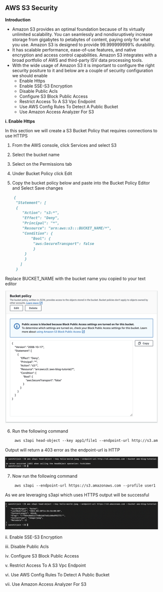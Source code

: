## AWS S3 Security

**Introduction**

- Amazon S3 provides an optimal foundation because of its virtually unlimited scalability. You can seamlessly and nondisruptively increase storage from gigabytes to petabytes of content, paying only for what you use. Amazon S3 is designed to provide 99.999999999% durability. 
- It has scalable performance, ease-of-use features, and native encryption and access control capabilities. Amazon S3 integrates with a broad portfolio of AWS and third-party ISV data processing tools. 
- With the wide usage of Amazon S3 it is important to configure the right security positure to it and below are a couple of security configuration we should enable
  - Enable Https
  - Enable SSE-S3 Encryption
  - Disable Public Acls
  - Configure S3 Block Public Access
  - Restrict Access To A S3 Vpc Endpoint
  - Use AWS Config Rules To Detect A Public Bucket
  - Use Amazon Access Analyzer For S3


**i. Enable Https**

In this section we will create a S3 Bucket Policy that requires connections to use HTTPS
 1. From the AWS console, click Services and select S3

 2. Select the bucket name

 3. Select on the Permissions tab

 4. Under Bucket Policy click Edit

 5. Copy the bucket policy below and paste into the Bucket Policy Editor and Select Save changes

   ```markdown
       {
        "Statement": [
        {
           "Action": "s3:*",
           "Effect": "Deny",
           "Principal": "*",
           "Resource": "arn:aws:s3:::BUCKET_NAME/*",
           "Condition": {
               "Bool": {
                "aws:SecureTransport": false
                }
            }
            }
          ]
        }
   ```
    
   Replace BUCKET_NAME with the bucket name you copied to your text editor
  
  <img src="images/image1.png" class="inline"/>
  
  6. Run the following command

     ```markdown 
      aws s3api head-object --key app1/file1 --endpoint-url http://s3.amazonaws.com --profile user1 --bucket ${bucket}
     ```
   
   Output will return a 403 error as the endpoint-url is HTTP
   
   <img src="images/image2.png" class="inline"/>

  7. Now run the following command

     ```markdown 
      aws s3api --endpoint-url https://s3.amazonaws.com --profile user1 head-object --key app1/file1 --bucket ${bucket}
     ```

   As we are leveraging s3api which uses HTTPS output will be successful 
   
   <img src="images/image3.png" class="inline"/>


ii. Enable SSE-S3 Encryption

iii. Disable Public Acls

iv. Configure S3 Block Public Access

v. Restrict Access To A S3 Vpc Endpoint

vi. Use AWS Config Rules To Detect A Public Bucket

vii. Use Amazon Access Analyzer For S3 


